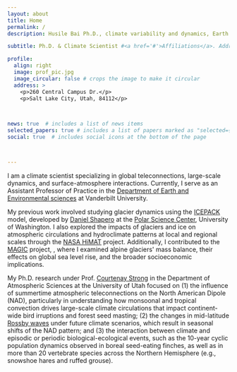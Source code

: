 ```yaml
---
layout: about
title: Home
permalink: /
description: Husile Bai Ph.D., climate variability and dynamics, Earth system modeling, cryosphere-atmosphere interactions, glacier mass balance and dynamics #jekyll, academic-website, portfolio-website  # add your own keywords or leave empty

subtitle: Ph.D. & Climate Scientist #<a href='#'>Affiliations</a>. Address. Contacts. Moto. Etc. 

profile:
  align: right
  image: prof_pic.jpg
  image_circular: false # crops the image to make it circular
  address: >
    <p>260 Central Campus Dr.</p>
    <p>Salt Lake City, Utah, 84112</p>
   


news: true  # includes a list of news items
selected_papers: true # includes a list of papers marked as "selected={true}"
social: true  # includes social icons at the bottom of the page



---
```

I am a climate scientist specializing in global teleconnections, large-scale dynamics, and surface-atmosphere interactions. Currently, I serve as an Assistant Professor of Practice in the [Department of Earth and Environmental sciences](https://as.vanderbilt.edu/earth-environmental-sciences/) at Vanderbilt University. 

My previous work involved studying glacier dynamics using the [ICEPACK](https://icepack.github.io) model, developed by [Daniel Shapero](https://psc.apl.uw.edu/people/investigators/daniel-shapero/) at the [Polar Science Center](https://psc.apl.uw.edu), University of Washington. I also explored the impacts of glaciers and ice on atmospheric circulations and hydroclimate patterns at local and regional scales through the [NASA HiMAT](https://himat.org) project. Additionally, I contributed to the [MAGIC](https://www.glaciersealevel.com) project, , where I examined alpine glaciers' mass balance, their effects on global sea level rise, and the broader socioeconomic implications. 

My Ph.D. research under Prof. [Courtenay Strong](https://www.inscc.utah.edu/~strong/) in the Department of Atmospheric Sciences at the University of Utah focused on (1) the influence of summertime atmospheric teleconnections on the North American Dipole (NAD), particularly in understanding how monsoonal and tropical convection drives large-scale climate circulations that impact continent-wide bird irruptions and forest seed masting; (2) the changes in mid-latitude [Rossby waves](https://oceanservice.noaa.gov/facts/rossby-wave.html) under future climate scenarios, which result in seasonal shifts of the NAD pattern; and (3) the interaction between climate and episodic or periodic biological-ecological events, such as the 10-year cyclic population dynamics observed in boreal seed-eating finches, as well as in more than 20 vertebrate species across the Northern Hemisphere (e.g., snowshoe hares and ruffed grouse).


<!--- 
using both historical observational analysis and sea surface boundary forcing experiments using [Community Earth System Model 2 (CESM2)](https://www.cesm.ucar.edu)

Write your biography here. Tell the world about yourself. Link to your favorite [subreddit](http://reddit.com). You can put a picture in, too. The code is already in, just name your picture `prof_pic.jpg` and put it in the `img/` folder.

Put your address / P.O. box / other info right below your picture. You can also disable any these elements by editing `profile` property of the YAML header of your `_pages/about.md`. Edit `_bibliography/papers.bib` and Jekyll will render your [publications page](/al-folio/publications/) automatically.

Link to your social media connections, too. This theme is set up to use [Font Awesome icons](http://fortawesome.github.io/Font-Awesome/) and [Academicons](https://jpswalsh.github.io/academicons/), like the ones below. Add your Facebook, Twitter, LinkedIn, Google Scholar, or just disable all of them. 
--->

